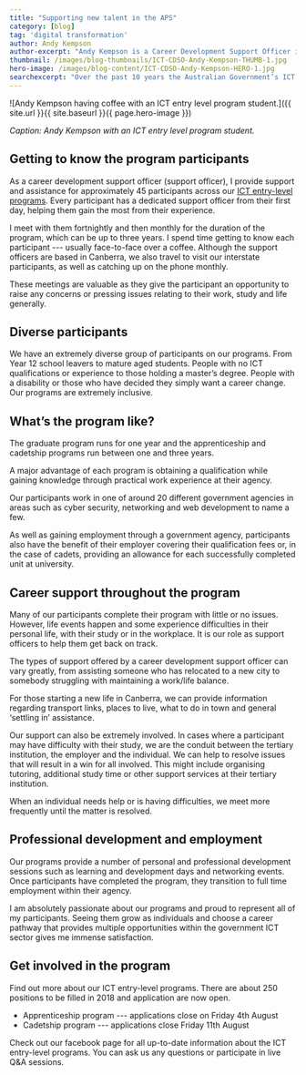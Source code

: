```yaml
---
title: "Supporting new talent in the APS"
category: [blog]
tag: 'digital transformation'
author: Andy Kempson
author-excerpt: "Andy Kempson is a Career Development Support Officer in the APS Capability team."
thumbnail: /images/blog-thumbnails/ICT-CDSO-Andy-Kempson-THUMB-1.jpg
hero-image: /images/blog-content/ICT-CDSO-Andy-Kempson-HERO-1.jpg
searchexcerpt: "Over the past 10 years the Australian Government’s ICT entry-level program has kicked off the ICT careers of over 1000 people --- helping to build the digital capability of the APS. And the best news? More than 80% of those people have successfully completed their program with the support of career development support officers like Andy Kempson. Here Andy talks about his role."
---
```


![Andy Kempson having coffee with an ICT entry level program student.]({{ site.url }}{{ site.baseurl }}{{ page.hero-image }})

*Caption: Andy Kempson with an ICT entry level program student.*

## Getting to know the program participants

As a career development support officer (support officer), I provide support and assistance for approximately 45 participants across our [ICT entry-level programs](https://www.dta.gov.au/what-we-do/policies-and-programs/ict-entry/). Every participant has a dedicated support officer from their first day, helping them gain the most from their experience. 

I meet with them fortnightly and then monthly for the duration of the program, which can be up to three years. I spend time getting to know each participant --- usually face-to-face over a coffee. Although the support officers are based in Canberra, we also travel to visit our interstate participants, as well as catching up on the phone monthly.

These meetings are valuable as they give the participant an opportunity to raise any concerns or pressing issues relating to their work, study and life generally. 

## Diverse participants

We have an extremely diverse group of participants on our programs. From Year 12 school leavers to mature aged students. People with no ICT qualifications or experience to those holding a master’s degree. People with a disability or those who have decided they simply want a career change. Our programs are extremely inclusive.

## What’s the program like?

The graduate program runs for one year and the apprenticeship and cadetship programs run between one and three years. 

A major advantage of each program is obtaining a qualification while gaining knowledge through practical work experience at their agency. 

Our participants work in one of around 20 different government agencies in areas such as cyber security, networking and web development to name a few. 

As well as gaining employment through a government agency, participants also have the benefit of their employer covering their qualification fees or, in the case of cadets, providing an allowance for each successfully completed unit at university. 

## Career support throughout the program

Many of our participants complete their program with little or no issues. However, life events happen and some experience difficulties in their personal life, with their study or in the workplace. It is our role as support officers to help them get back on track.

The types of support offered by a career development support officer can vary greatly, from assisting someone who has relocated to a new city to somebody struggling with maintaining a work/life balance. 

For those starting a new life in Canberra, we can provide information regarding transport links, places to live, what to do in town and general ‘settling in’ assistance. 

Our support can also be extremely involved. In cases where a participant may have difficulty with their study, we are the conduit between the tertiary institution, the employer and the individual. We can help to resolve issues that will result in a win for all involved. This might include organising tutoring, additional study time or other support services at their tertiary institution. 

When an individual needs help or is having difficulties, we meet more frequently until the matter is resolved. 

## Professional development and employment

Our programs provide a number of personal and professional development sessions such as learning and development days and networking events. Once participants have completed the program, they transition to full time employment within their agency.

I am absolutely passionate about our programs and proud to represent all of my participants. Seeing them grow as individuals and choose a career pathway that provides multiple opportunities within the government ICT sector gives me immense satisfaction.

## Get involved in the program

Find out more about our ICT entry-level programs. There are about 250 positions to be filled in 2018 and application are now open. 

- Apprenticeship program --- applications close on Friday 4th August
- Cadetship program --- applications close Friday 11th August 

Check out our facebook page for all up-to-date information about the ICT entry-level programs. You can ask us any questions or participate in live Q&A sessions. 

